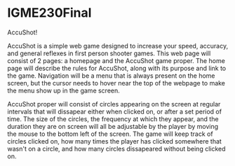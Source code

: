 # IGME230Final
AccuShot!


AccuShot is a simple web game designed to increase your speed, accuracy, and general reflexes in first person shooter games. This web page will consist of 2 pages: a homepage and the AccuShot game proper. The home page will describe the rules for AccuShot, along with its purpose and link to the game. Navigation will be a menu that is always present on the home screen, but the cursor needs to hover near the top of the webpage to make the menu show up in the game screen.

AccuShot proper will consist of circles appearing on the screen at regular intervals that will dissapear either when clicked on, or after a set period of time. The size of the circles, the frequency at which they appear, and the duration they are on screen will all be adjustable by the player by moving the mouse to the bottom left of the screen. 
The game will keep track of circles clicked on, how many times the player has clicked somewhere that wasn't on a circle, and how many circles dissapeared without being clicked on.

